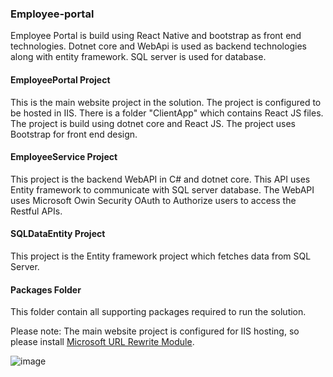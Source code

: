 ### Employee-portal
Employee Portal is build using React Native and bootstrap as front end technologies.
Dotnet core and WebApi is used as backend technologies along with entity framework. SQL server is used for database.

#### EmployeePortal Project
This is the main website project in the solution. The project is configured to be hosted in IIS. There is a folder "ClientApp" which contains React JS files. The project is build using dotnet core and React JS. The project uses Bootstrap for front end design.

#### EmployeeService Project
This project is the backend WebAPI in C# and dotnet core. This API uses Entity framework to communicate with SQL server database.
The WebAPI uses Microsoft Owin Security OAuth to Authorize users to access the Restful APIs. 

#### SQLDataEntity Project
This project is the Entity framework project which fetches data from SQL Server.

#### Packages Folder 
This folder contain all supporting packages required to run the solution.



Please note: The main website project is configured for IIS hosting, so please install [Microsoft URL Rewrite Module](https://www.microsoft.com/en-us/download/details.aspx?id=47337).




![image](https://user-images.githubusercontent.com/61348196/177049581-3194542e-bf8e-409b-8d98-4adea0fef60f.png)
